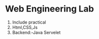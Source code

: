 <h1>Web Engineering Lab</h1>

<ol>
<li>Include practical </li>
<li>Html,CSS,Js</li>
<li>Backend:-Java Servelet</li>
</ol>